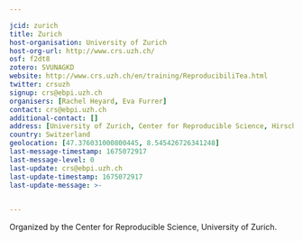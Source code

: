 ```yaml
---

jcid: zurich
title: Zurich
host-organisation: University of Zurich
host-org-url: http://www.crs.uzh.ch/
osf: f2dt8
zotero: SVUNAGKD
website: http://www.crs.uzh.ch/en/training/ReproducibiliTea.html
twitter: crsuzh
signup: crs@ebpi.uzh.ch
organisers: [Rachel Heyard, Eva Furrer]
contact: crs@ebpi.uzh.ch
additional-contact: []
address: [University of Zurich, Center for Reproducible Science, Hirschengraben 84, 8001 Zurich, Switzerland]
country: Switzerland
geolocation: [47.376031000800445, 8.545426726341248]
last-message-timestamp: 1675072917
last-message-level: 0
last-update: crs@ebpi.uzh.ch
last-update-timestamp: 1675072917
last-update-message: >-
  

---
```


Organized by the Center for Reproducible Science, University of Zurich.
